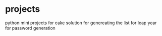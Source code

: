 # projects
python mini projects
for cake solution 
for genereating the list for leap year 
for password generation
